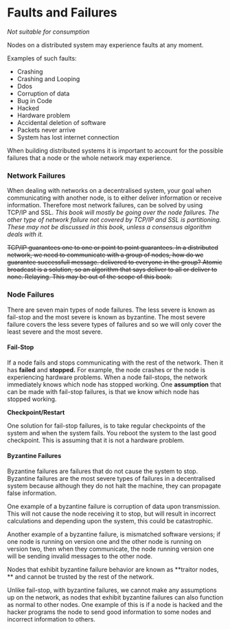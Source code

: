 # Faults and Failures

_Not suitable for consumption_

Nodes on a distributed system may experience faults at any moment.

Examples of such faults:

* Crashing
* Crashing and Looping
* Ddos
* Corruption of data
* Bug in Code
* Hacked
* Hardware problem
* Accidental deletion of software
* Packets never arrive
* System has lost internet connection

When building distributed systems it is important to account for the possible failures that a node or the whole network may experience.

### Network Failures

When dealing with networks on a decentralised system, your goal when communicating with another node, is to either deliver information or receive information. Therefore most network failures, can be solved by using TCP/IP and SSL. _This book will mostly be going over the node failures. The other type of network failure not covered by TCP/IP and SSL is partitioning. These may not be discussed in this book, unless a consensus algorithm deals with it._

~~TCP/IP guarantees one to one or point to point guarantees. In a distributed network, we need to communicate with a group of nodes, how do we guarantee successfull message. delivered to everyone in the group? Atomic broadcast is a solution, so an algorithm that says deliver to all or deliver to none. Relaying. This may be out of the scope of this book.~~

### **Node Failures**

There are seven main types of node failures. The less severe is known as fail-stop and the most severe is known as byzantine. The most severe failure covers the less severe types of failures and so we will only cover the least severe and the most severe.

#### Fail-Stop

If a node fails and stops communicating with the rest of the network. Then it has **failed** and **stopped.** For example, the node crashes or the node is experiencing hardware problems. When a node fail-stops, the network immediately knows which node has stopped working. One **assumption** that can be made with fail-stop failures, is that we know which node has stopped working.

**Checkpoint/Restart**

One solution for fail-stop failures, is to take regular checkpoints of the system and when the system fails. You reboot the system to the last good checkpoint. This is assuming that it is not a hardware problem.

#### **Byzantine Failures**

Byzantine failures are failures that do not cause the system to stop. Byzantine failures are the most severe types of failures in a decentralised system because although they do not halt the machine, they can propagate false information.

One example of a byzantine failure is corruption of data upon transmission. This will not cause the node receiving it to stop, but will result in incorrect calculations and depending upon the system, this could be catastrophic.

Another example of a byzantine failure, is mismatched software versions; if one node is running on version one and the other node is running on version two, then when they communicate, the node running version one will be sending invalid messages to the other node.

Nodes that exhibit byzantine failure behavior are known as **traitor nodes, ** and cannot be trusted by the rest of the network.

Unlike fail-stop, with byzantine failures, we cannot make any assumptions up on the network, as nodes that exhibit byzantine failures can also function as normal to other nodes. One example of this is if a node is hacked and the hacker programs the node to send good information to some nodes and incorrect information to others.

